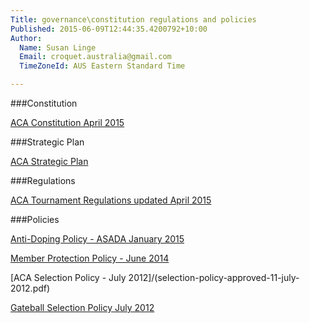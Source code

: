 ```yaml
---
Title: governance\constitution regulations and policies
Published: 2015-06-09T12:44:35.4200792+10:00
Author:
  Name: Susan Linge
  Email: croquet.australia@gmail.com
  TimeZoneId: AUS Eastern Standard Time

---
```

###Constitution

[ACA Constitution April 2015](http://aca-constitution-9-april-2015.pdf)

###Strategic Plan

[ACA Strategic Plan](/aca-strategic-plan-as-20-november.pdf)

###Regulations

[ACA Tournament Regulations updated April 2015](/tregs-tregs-amended-2015.pdf)

###Policies

[Anti-Doping Policy - ASADA January 2015](/croquet-final-anti-doping-policy-copy.pdf)

[Member Protection Policy - June 2014](/aca-mpp-approved-by-asc-may-2014-copy.pdf)

[ACA Selection Policy - July 2012]/(selection-policy-approved-11-july-2012.pdf)

[Gateball Selection Policy July 2012](/gateball-selection-policy-16-jul-2012.pdf)